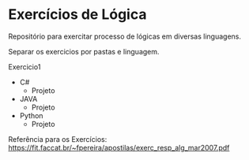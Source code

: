 # Exercícios de Lógica

Repositório para exercitar processo de lógicas em diversas linguagens.

Separar os exercicios por pastas e linguagem.

Exercicio1
   - C#
      - Projeto
   - JAVA
      - Projeto
   - Python
      - Projeto


Referência para os Exercícios: https://fit.faccat.br/~fpereira/apostilas/exerc_resp_alg_mar2007.pdf
